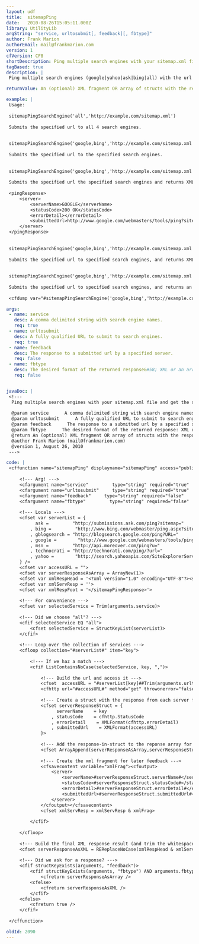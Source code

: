 ```yaml
---
layout: udf
title:  sitemapPing
date:   2010-08-26T15:05:11.000Z
library: UtilityLib
argString: "service, urltosubmit[, feedback][, fbtype]"
author: Frank Marion
authorEmail: mail@frankmarion.com
version: 1
cfVersion: CF8
shortDescription: Ping multiple search engines with your sitemap.xml file and get the server response.
tagBased: true
description: |
 Ping multiple search engines (google|yahoo|ask|bing|all) with the url of a sitemap file and get the server response as either xml or an array of structs.

returnValue: An (optional) XML fragment OR array of structs with the response from the pinged server(s).

example: |
 Usage:
 
 sitemapPingSearchEngine('all','http://example.com/sitemap.xml')
 
 Submits the specified url to all 4 search engines.
 
 
 sitemapPingSearchEngine('google,bing','http://example.com/sitemap.xml')
 
 Submits the specified url to the specified search engines.
 
 
 sitemapPingSearchEngine('google,bing','http://example.com/sitemap.xml','feedback')
 
 Submits the specified url the specified search engines and returns XML as below, (per server, of course):
 
 <pingResponse>
     <server>
         <serverName>GOOGLE</serverName>
         <statusCode>200 OK</statusCode>
         <errorDetail></errorDetail>
         <submittedUrl>http://www.google.com/webmasters/tools/ping?sitemap=http://example.com/sitemap.xml</submittedUrl>
     </server>
 </pingResponse>
 
 
 sitemapPingSearchEngine('google,bing','http://example.com/sitemap.xml','feedback','xml')
 
 Submits the specified url to specified search engines, and returns XML results, as above. This was merely explicit.
 
 
 sitemapPingSearchEngine('google,bing','http://example.com/sitemap.xml','feedback','array')
 
 Submits the specified url to specified search engines, and returns an array of structs. Test with
 
 <cfdump var="#sitemapPingSearchEngine('google,bing','http://example.com/sitemap.xml','feedback','array')#">

args:
 - name: service
   desc: A comma delimited string with search engine names.
   req: true
 - name: urltosubmit
   desc: A fully qualified URL to submit to search engines.
   req: true
 - name: feedback
   desc: The response to a submitted url by a specified server.
   req: false
 - name: fbtype
   desc: The desired format of the returned response&#58; XML or an array of structures.
   req: false


javaDoc: |
 <!---
  Ping multiple search engines with your sitemap.xml file and get the server response.
  
  @param service      A comma delimited string with search engine names. (Required)
  @param urltosubmit      A fully qualified URL to submit to search engines. (Required)
  @param feedback      The response to a submitted url by a specified server. (Optional)
  @param fbtype      The desired format of the returned response: XML or an array of structures. (Optional)
  @return An (optional) XML fragment OR array of structs with the response from the pinged server(s). 
  @author Frank Marion (mail@frankmarion.com) 
  @version 1, August 26, 2010 
 --->

code: |
 <cffunction name="sitemapPing" displayname="sitemapPing" access="public" output="false" returntype="Any" hint="Ping search engine services with sitemap location">
 
     <!--- Arg! --->
     <cfargument name="service"         type="string" required="true"     hint="A comma delimited string with search engine names.">
     <cfargument name="urltosubmit"     type="string" required="true"     hint="A fully qualified URL to submit to search engines.">
     <cfargument name="feedback"     type="string" required="false"     hint="The response to a submitted url by a specified server.">
     <cfargument name="fbtype"         type="string" required="false"     hint="The desired format of the returned response: XML or an array of structures.">
 
     <!--- Locals --->
     <cfset var serverList = {
           ask =         "http://submissions.ask.com/ping?sitemap="
         , bing =         "http://www.bing.com/webmaster/ping.aspx?siteMap="
         , gblogsearch = "http://blogsearch.google.com/ping?URL="
         , google =        "http://www.google.com/webmasters/tools/ping?sitemap="
         , msn =         "http://api.moreover.com/ping?u="
         , technocrati = "http://technorati.com/ping/?url="
         , yahoo =        "http://search.yahooapis.com/SiteExplorerService/V1/updateNotification?appid=SitemapWriter&url="
     } />
     <cfset var accessURL = "">
     <cfset var serverResponseAsArray = ArrayNew(1)>
     <cfset var xmlRespHead = '<?xml version="1.0" encoding="UTF-8"?><sitemapPingResponse>'>
     <cfset var xmlServResp = ''>
     <cfset var xmlRespFoot = '</sitemapPingResponse>'>
 
     <!--- For convenience --->
     <cfset var selectedService = Trim(arguments.service)>
 
     <!--- Did we choose "all"? --->
     <cfif selectedService EQ "all">
         <cfset selectedService = StructKeyList(serverList)>
     </cfif>
 
     <!--- Loop over the collection of services --->
     <cfloop collection="#serverList#" item="key">
 
         <!--- If we haz a match --->
         <cfif ListContainsNoCase(selectedService, key, ",")>
 
             <!--- Build the url and access it --->
             <cfset  accessURL = "#serverList[key]##Trim(arguments.urltosubmit)#">
             <cfhttp url="#accessURL#" method="get" throwonerror="false">
 
             <!--- Create a struct with the response from each server for later feedback --->
             <cfset serverResponseStruct = {
                   serverName    = key
                 , statusCode    = cfhttp.StatusCode
                 , errorDetail    = XMLFormat(cfhttp.errorDetail)
                 , submittedUrl    = XMLFormat(accessURL)
             }>
 
             <!--- Add the response-in-struct to the reponse array for later feedback --->
             <cfset ArrayAppend(serverResponseAsArray,serverResponseStruct)>
 
             <!--- Create the xml fragment for later feedback --->
             <cfsavecontent variable="xmlFrag"><cfoutput>
                 <server>
                     <serverName>#serverResponseStruct.serverName#</serverName>
                     <statusCode>#serverResponseStruct.statusCode#</statusCode>
                     <errorDetail>#serverResponseStruct.errorDetail#</errorDetail>
                     <submittedUrl>#serverResponseStruct.submittedUrl#</submittedUrl>
                 </server>
             </cfoutput></cfsavecontent>
             <cfset xmlServResp = xmlServResp & xmlFrag>
 
         </cfif>
 
     </cfloop>
 
     <!--- Build the final XML response result (and trim the whitespace between tags) --->
     <cfset serverResponseAsXML = REReplaceNoCase(xmlRespHead & xmlServResp & xmlRespFoot,"[\t\r\n]+", "" ,"all")>
 
     <!--- Did we ask for a response? --->
     <cfif structKeyExists(arguments, "feedback")>
         <cfif structKeyExists(arguments, "fbtype") AND arguments.fbtype EQ "array">
             <cfreturn serverResponseAsArray />
         <cfelse>
             <cfreturn serverResponseAsXML />
         </cfif>
     <cfelse>
         <cfreturn true />
     </cfif>
 
 </cffunction>

oldId: 2090
---
```



